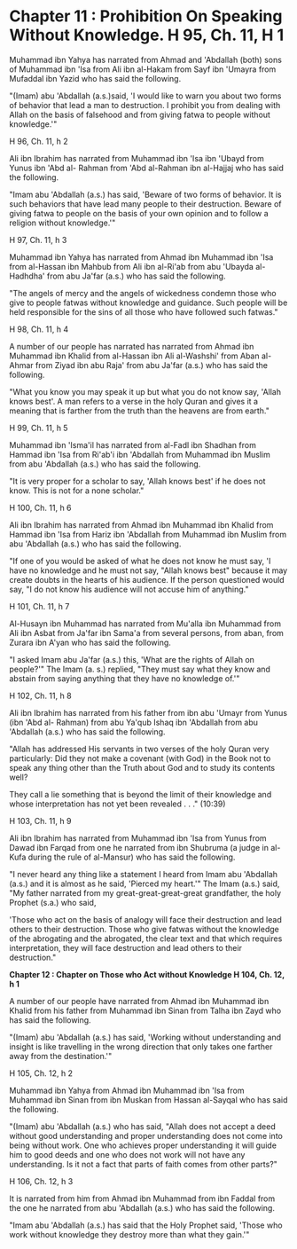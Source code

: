 Chapter 11 : Prohibition On Speaking Without Knowledge. H 95, Ch. 11, H 1
=========================================================================

Muhammad ibn Yahya has narrated from Ahmad and 'Abdallah (both) sons of
Muhammad ibn 'Isa from Ali ibn al-Hakam from Sayf ibn 'Umayra from
Mufaddal ibn Yazid who has said the following.

"(Imam) abu 'Abdallah (a.s.)said, 'I would like to warn you about two
forms of behavior that lead a man to destruction. I prohibit you from
dealing with Allah on the basis of falsehood and from giving fatwa to
people without knowledge.'"

H 96, Ch. 11, h 2

Ali ibn Ibrahim has narrated from Muhammad ibn 'Isa ibn 'Ubayd from
Yunus ibn 'Abd al- Rahman from 'Abd al-Rahman ibn al-Hajjaj who has said
the following.

"Imam abu 'Abdallah (a.s.) has said, 'Beware of two forms of behavior.
It is such behaviors that have lead many people to their destruction.
Beware of giving fatwa to people on the basis of your own opinion and to
follow a religion without knowledge.'"

H 97, Ch. 11, h 3

Muhammad ibn Yahya has narrated from Ahmad ibn Muhammad ibn 'Isa from
al-Hassan ibn Mahbub from Ali ibn al-Ri'ab from abu 'Ubayda al-Hadhdha'
from abu Ja'far (a.s.) who has said the following.

"The angels of mercy and the angels of wickedness condemn those who
give to people fatwas without knowledge and guidance. Such people will
be held responsible for the sins of all those who have followed such
fatwas."

H 98, Ch. 11, h 4

A number of our people has narrated has narrated from Ahmad ibn
Muhammad ibn Khalid from al-Hassan ibn Ali al-Washshi' from Aban
al-Ahmar from Ziyad ibn abu Raja' from abu Ja'far (a.s.) who has said
the following.

"What you know you may speak it up but what you do not know say, 'Allah
knows best'. A man refers to a verse in the holy Quran and gives it a
meaning that is farther from the truth than the heavens are from
earth."

H 99, Ch. 11, h 5

Muhammad ibn 'Isma'il has narrated from al-Fadl ibn Shadhan from Hammad
ibn 'Isa from Ri'ab'i ibn 'Abdallah from Muhammad ibn Muslim from abu
'Abdallah (a.s.) who has said the following.

"It is very proper for a scholar to say, 'Allah knows best' if he does
not know. This is not for a none scholar."

H 100, Ch. 11, h 6

Ali ibn Ibrahim has narrated from Ahmad ibn Muhammad ibn Khalid from
Hammad ibn 'Isa from Hariz ibn 'Abdallah from Muhammad ibn Muslim from
abu 'Abdallah (a.s.) who has said the following.

"If one of you would be asked of what he does not know he must say, 'I
have no knowledge and he must not say, "Allah knows best" because it may
create doubts in the hearts of his audience. If the person questioned
would say, "I do not know his audience will not accuse him of
anything."

H 101, Ch. 11, h 7

Al-Husayn ibn Muhammad has narrated from Mu'alla ibn Muhammad from Ali
ibn Asbat from Ja'far ibn Sama'a from several persons, from aban, from
Zurara ibn A'yan who has said the following.

"I asked Imam abu Ja'far (a.s.) this, 'What are the rights of Allah on
people?'" The Imam (a. s.) replied, "They must say what they know and
abstain from saying anything that they have no knowledge of.'"

H 102, Ch. 11, h 8

Ali ibn Ibrahim has narrated from his father from ibn abu 'Umayr from
Yunus (ibn 'Abd al- Rahman) from abu Ya'qub Ishaq ibn 'Abdallah from abu
'Abdallah (a.s.) who has said the following.

"Allah has addressed His servants in two verses of the holy Quran very
particularly: Did they not make a covenant (with God) in the Book not to
speak any thing other than the Truth about God and to study its contents
well?

They call a lie something that is beyond the limit of their knowledge
and whose interpretation has not yet been revealed . . ." (10:39)

H 103, Ch. 11, h 9

Ali ibn Ibrahim has narrated from Muhammad ibn 'Isa from Yunus from
Dawad ibn Farqad from one he narrated from ibn Shubruma (a judge in
al-Kufa during the rule of al-Mansur) who has said the following.

"I never heard any thing like a statement I heard from Imam abu
'Abdallah (a.s.) and it is almost as he said, 'Pierced my heart.'" The
Imam (a.s.) said, "My father narrated from my great-great-great-great
grandfather, the holy Prophet (s.a.) who said,

'Those who act on the basis of analogy will face their destruction and
lead others to their destruction. Those who give fatwas without the
knowledge of the abrogating and the abrogated, the clear text and that
which requires interpretation, they will face destruction and lead
others to their destruction."


**Chapter 12 : Chapter on Those who Act without Knowledge H 104, Ch.
12, h 1**

A number of our people have narrated from Ahmad ibn Muhammad ibn Khalid
from his father from Muhammad ibn Sinan from Talha ibn Zayd who has said
the following.

"(Imam) abu 'Abdallah (a.s.) has said, 'Working without understanding
and insight is like travelling in the wrong direction that only takes
one farther away from the destination.'"

H 105, Ch. 12, h 2

Muhammad ibn Yahya from Ahmad ibn Muhammad ibn 'Isa from Muhammad ibn
Sinan from ibn Muskan from Hassan al-Sayqal who has said the
following.

"(Imam) abu 'Abdallah (a.s.) who has said, "Allah does not accept a
deed without good understanding and proper understanding does not come
into being without work. One who achieves proper understanding it will
guide him to good deeds and one who does not work will not have any
understanding. Is it not a fact that parts of faith comes from other
parts?"

H 106, Ch. 12, h 3

It is narrated from him from Ahmad ibn Muhammad from ibn Faddal from
the one he narrated from abu 'Abdallah (a.s.) who has said the
following.

"Imam abu 'Abdallah (a.s.) has said that the Holy Prophet said, 'Those
who work without knowledge they destroy more than what they gain.'"



